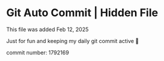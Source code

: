 # Git Auto Commit | Hidden File

This file was added Feb 12, 2025

Just for fun and keeping my daily git commit active 🤪

commit number: 1792169
